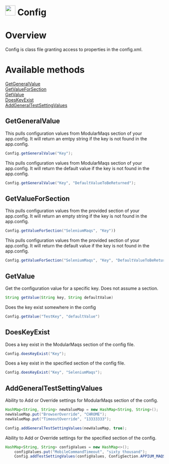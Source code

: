 # <img src="resources/MAQS.jpg" height="32" width="32"> Config

# Overview
Config is class file granting access to properties in the config.xml.

# Available methods
[GetGeneralValue](#GetGeneralValue)  
[GetValueForSection](#GetValueForSection)  
[GetValue](#GetValue)  
[DoesKeyExist](#DoesKeyExist)  
[AddGeneralTestSettingValues](#AddGeneralTestSettingValues)


## GetGeneralValue
This pulls configuration values from ModularMaqs section of your app.config. It will return an emtpy string if the key is not found in the app.config.

```java
Config.getGeneralValue("Key");  
```

This pulls configuration values from ModularMaqs section of your app.config. It will return the default value if the key is not found in the app.config.
```java
Config.getGeneralValue("Key", "DefaultValueToBeReturned");  
```

## GetValueForSection
This pulls configuration values from the provided section of your app.config. It will return an empty string if the key is not found in the app.config.

```java
Config.getValueForSection("SeleniumMaqs", "Key"))
```
This pulls configuration values from the provided section of your app.config. It will return the default value if the key is not found in the app.config.

```java
Config.getValueForSection("SeleniumMaqs", "Key", "DefaultValueToBeReturned");
```

## GetValue
Get the configuration value for a specific key. Does not assume a section.
```java
String getValue(String key, String defaultValue)
```

Does the key exist somewhere in the config
```java
Config.getValue("TestKey", "defaultValue")
```

## DoesKeyExist
Does a key exist in the ModularMaqs section of the config file.

```java
Config.doesKeyExist("Key");
```
Does a key exist in the specified section of the config file.

```java
Config.doesKeyExist("Key", "SeleniumMaqs");    
```

## AddGeneralTestSettingValues
Ability to Add or Override settings for ModularMaqs section of the config.

```java
HashMap<String, String> newValueMap = new HashMap<String, String>();
newValueMap.put("BrowserOverride", "CHROME");
newValueMap.put("TimeoutOverride", "13333333");

Config.addGeneralTestSettingValues(newValueMap, true);
```
Ability to Add or Override settings for the specified section of the config.

```java
HashMap<String, String> configValues = new HashMap<>();
    configValues.put("MobileCommandTimeout", "sixty thousand");
    Config.addTestSettingValues(configValues, ConfigSection.APPIUM_MAQS, true); 
```

